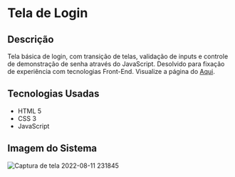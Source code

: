 <h1> Tela de Login </h1>

<h2> Descrição </h2>
<p>
Tela básica de login, com transição de telas, validação de inputs e controle de demonstração de senha através do JavaScript. Desolvido para fixação de
experiência com tecnologias Front-End. Visualize a página do 
<a href="https://filipegran.github.io/Tela-Login/" a>Aqui<a/>.
</p>

<h2> Tecnologias Usadas </h2>
<ul> 
<li>HTML 5</li>
<li>CSS 3</li>
<li>JavaScript</li>
</ul>

<h2> Imagem do Sistema </h2>

![Captura de tela 2022-08-11 231845](https://user-images.githubusercontent.com/46307770/184273099-74e0e29a-786a-44fd-9b47-abc75aba3d76.png)
